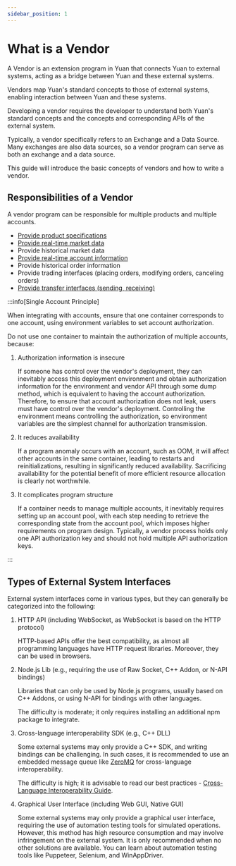 ```yaml
---
sidebar_position: 1
---
```


# What is a Vendor

A Vendor is an extension program in Yuan that connects Yuan to external systems, acting as a bridge between Yuan and these external systems.

Vendors map Yuan's standard concepts to those of external systems, enabling interaction between Yuan and these systems.

Developing a vendor requires the developer to understand both Yuan's standard concepts and the concepts and corresponding APIs of the external system.

Typically, a vendor specifically refers to an Exchange and a Data Source. Many exchanges are also data sources, so a vendor program can serve as both an exchange and a data source.

This guide will introduce the basic concepts of vendors and how to write a vendor.

## Responsibilities of a Vendor

A vendor program can be responsible for multiple products and multiple accounts.

- [Provide product specifications](./vendor-product)
- [Provide real-time market data](./vendor-realtime-market-data)
- Provide historical market data
- [Provide real-time account information](./vendor-account-info)
- Provide historical order information
- Provide trading interfaces (placing orders, modifying orders, canceling orders)
- [Provide transfer interfaces (sending, receiving)](./vendor-transfer)

:::info[Single Account Principle]

When integrating with accounts, ensure that one container corresponds to one account, using environment variables to set account authorization.

Do not use one container to maintain the authorization of multiple accounts, because:

1. Authorization information is insecure

   If someone has control over the vendor's deployment, they can inevitably access this deployment environment and obtain authorization information for the environment and vendor API through some dump method, which is equivalent to having the account authorization. Therefore, to ensure that account authorization does not leak, users must have control over the vendor's deployment.
   Controlling the environment means controlling the authorization, so environment variables are the simplest channel for authorization transmission.

2. It reduces availability

   If a program anomaly occurs with an account, such as OOM, it will affect other accounts in the same container, leading to restarts and reinitializations, resulting in significantly reduced availability. Sacrificing availability for the potential benefit of more efficient resource allocation is clearly not worthwhile.

3. It complicates program structure

   If a container needs to manage multiple accounts, it inevitably requires setting up an account pool, with each step needing to retrieve the corresponding state from the account pool, which imposes higher requirements on program design.
   Typically, a vendor process holds only one API authorization key and should not hold multiple API authorization keys.

:::

## Types of External System Interfaces

External system interfaces come in various types, but they can generally be categorized into the following:

1. HTTP API (including WebSocket, as WebSocket is based on the HTTP protocol)

   HTTP-based APIs offer the best compatibility, as almost all programming languages have HTTP request libraries. Moreover, they can be used in browsers.

2. Node.js Lib (e.g., requiring the use of Raw Socket, C++ Addon, or N-API bindings)

   Libraries that can only be used by Node.js programs, usually based on C++ Addons, or using N-API for bindings with other languages.

   The difficulty is moderate; it only requires installing an additional npm package to integrate.

3. Cross-language interoperability SDK (e.g., C++ DLL)

   Some external systems may only provide a C++ SDK, and writing bindings can be challenging. In such cases, it is recommended to use an embedded message queue like [ZeroMQ](https://zeromq.org/) for cross-language interoperability.

   The difficulty is high; it is advisable to read our best practices - [Cross-Language Interoperability Guide](./cross-language-interoperability).

4. Graphical User Interface (including Web GUI, Native GUI)

   Some external systems may only provide a graphical user interface, requiring the use of automation testing tools for simulated operations. However, this method has high resource consumption and may involve infringement on the external system. It is only recommended when no other solutions are available. You can learn about automation testing tools like Puppeteer, Selenium, and WinAppDriver.
